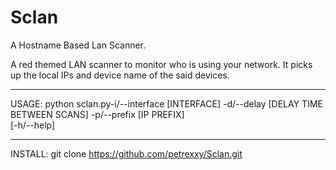 # Sclan
A Hostname Based Lan Scanner.

A red themed LAN scanner to monitor who is using your network.
It picks up the local IPs and device name of the said devices.



___________________________________________________________________________________________________________________
   USAGE: python sclan.py-i/--interface [INTERFACE] -d/--delay [DELAY TIME BETWEEN SCANS] -p/--prefix [IP PREFIX]  
                                              [-h/--help]
___________________________________________________________________________________________________________________



INSTALL: git clone https://github.com/petrexxy/Sclan.git
